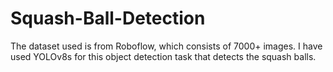 # Squash-Ball-Detection
The dataset used is from Roboflow, which consists of 7000+ images. I have used YOLOv8s for this object detection task that detects the squash balls.

